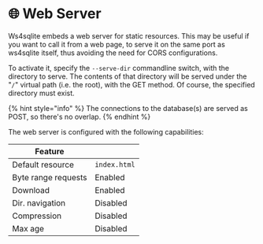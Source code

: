 # 🌐 Web Server

Ws4sqlite embeds a web server for static resources. This may be useful if you want to call it from a web page, to serve
it on the same port as ws4sqlite itself, thus avoiding the need for CORS configurations.

To activate it, specify the `--serve-dir` commandline switch, with the directory to serve. The contents of that directory
will be served under the "`/`" virtual path (i.e. the root), with the GET method. Of course, the specified directory must
exist. 

{% hint style="info" %}
The connections to the database(s) are served as POST, so there's no overlap.
{% endhint %}

The web server is configured with the following capabilities:

| Feature             |              |
|---------------------|--------------|
| Default resource    | `index.html` |
| Byte range requests | Enabled      |
| Download            | Enabled      |
| Dir. navigation     | Disabled     |
| Compression         | Disabled     |
| Max age             | Disabled     |
